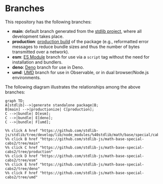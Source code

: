 <!--

@license Apache-2.0

Copyright (c) 2022 The Stdlib Authors.

Licensed under the Apache License, Version 2.0 (the "License");
you may not use this file except in compliance with the License.
You may obtain a copy of the License at

    http://www.apache.org/licenses/LICENSE-2.0

Unless required by applicable law or agreed to in writing, software
distributed under the License is distributed on an "AS IS" BASIS,
WITHOUT WARRANTIES OR CONDITIONS OF ANY KIND, either express or implied.
See the License for the specific language governing permissions and
limitations under the License.

-->

# Branches

This repository has the following branches:

-   **main**: default branch generated from the [stdlib project][stdlib-url], where all development takes place.
-   **production**: [production build][production-url] of the package (e.g., reformatted error messages to reduce bundle sizes and thus the number of bytes transmitted over a network).
-   **esm**: [ES Module][esm-url] branch for use via a `script` tag without the need for installation and bundlers.
-   **deno**: [Deno][deno-url] branch for use in Deno.
-   **umd**: [UMD][umd-url] branch for use in Observable, or in dual browser/Node.js environments.

The following diagram illustrates the relationships among the above branches:

```mermaid
graph TD;
A[stdlib]-->|generate standalone package|B;
B[main] -->|productionize| C[production];
C -->|bundle| D[esm];
C -->|bundle| E[deno];
C -->|bundle| F[umd];

%% click A href "https://github.com/stdlib-js/stdlib/tree/develop/lib/node_modules/%40stdlib/math/base/special/cabs2"
%% click B href "https://github.com/stdlib-js/math-base-special-cabs2/tree/main"
%% click C href "https://github.com/stdlib-js/math-base-special-cabs2/tree/production"
%% click D href "https://github.com/stdlib-js/math-base-special-cabs2/tree/esm"
%% click E href "https://github.com/stdlib-js/math-base-special-cabs2/tree/deno"
%% click F href "https://github.com/stdlib-js/math-base-special-cabs2/tree/umd"
```

[stdlib-url]: https://github.com/stdlib-js/stdlib/tree/develop/lib/node_modules/%40stdlib/math/base/special/cabs2
[production-url]: https://github.com/stdlib-js/math-base-special-cabs2/tree/production
[deno-url]: https://github.com/stdlib-js/math-base-special-cabs2/tree/deno
[umd-url]: https://github.com/stdlib-js/math-base-special-cabs2/tree/umd
[esm-url]: https://github.com/stdlib-js/math-base-special-cabs2/tree/esm